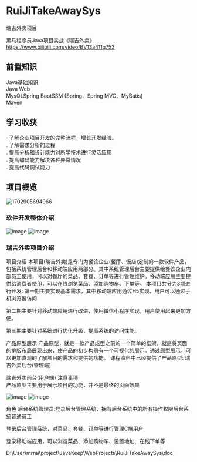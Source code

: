 # RuiJiTakeAwaySys
瑞吉外卖项目

黑马程序员Java项目实战《瑞吉外卖》
https://www.bilibili.com/video/BV13a411q753

## 前置知识
Java基础知识  
Java Web  
MysQLSpring BootSSM (Spring、Spring MVC、MyBatis)  
Maven  

## 学习收获
· 了解企业项目开发的完整流程，增长开发经验。  
. 了解需求分析的过程  
. 提高分析和设计能力对所学技术进行灵活应用  
. 提高编码能力解决各种异常情况  
. 提高代码调试能力  

## 项目概览
![1702905694966](https://github.com/JasonNerd/RuiJiTakeAwaySys/assets/71767491/59d4f916-6cee-42bd-93ba-2c362d6bce66)
### 软件开发整体介绍
![image](https://github.com/JasonNerd/RuiJiTakeAwaySys/assets/71767491/32a9dc56-a074-4da7-b293-4e7d8a65b895)
![image](https://github.com/JasonNerd/RuiJiTakeAwaySys/assets/71767491/aa653a52-37f9-4459-84d4-03d1397a84c2)

### 瑞吉外卖项目介绍
项目介绍
本项目(瑞吉外卖)是专门为餐饮企业(餐厅、饭店)定制的一款软件产品，包括系统管理后台和移动端应用两部分。其中系统管理后台主要提供给餐饮企业内部员工使用，可以对餐厅的菜品、套餐、订单等进行管理维护。移动端应用主要提供给消费者使用，可以在线浏览菜品、添加购物车、下单等。
本项目共分为3期进行开发:
第一期主要实现基本需求，其中移动端应用通过H5实现，用户可以通过手机浏览器访问

第二期主要针对移动端应用进行改进，使用微信小程序实现，用户使用起来更加方便。

第三期主要针对系统进行优化升级，提高系统的访问性能。

产品原型展示
产品原型，就是一款产品成型之前的一个简单的框架，就是将页面的排版布局展现出来，使产品的初步构思有一个可视化的展示。通过原型展示，可以更加直观的了解项目的需求和提供的功能。
课程资料中已经提供了产品原型: 瑞吉外卖后台(管理端)

瑞吉外卖前台(用户端)
注意事项  
产品原型主要用于展示项目的功能，并不是最终的页面效果  

![image](https://github.com/JasonNerd/RuiJiTakeAwaySys/assets/71767491/6aa9d8c0-09f1-4c5b-8edb-d62c5c0d66b4)
![image](https://github.com/JasonNerd/RuiJiTakeAwaySys/assets/71767491/d300b062-199d-4ec0-be5b-70007e2ca8af)

角色
后台系统管理员:登录后台管理系统，拥有后台系统中的所有操作权限后台系统普通员工

登录后台管理系统，对菜品、套餐、订单等进行管理C端用户

登录移动端应用，可以浏览菜品、添加购物车、设置地址、在线下单等

D:\User\mrrai\project\JavaKeep\WebProjects\RuiJiTakeAwaySys\doc
